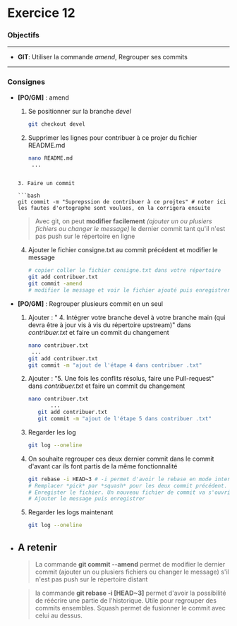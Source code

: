 Exercice 12
===

### Objectifs
---

* **GIT**: Utiliser la commande *amend*, Regrouper ses commits

---
### Consignes


* **[PO/GM]** : amend

  1. Se positionner sur la branche *devel*
  
     ```bash
     git checkout devel
     ```
  
	2. Supprimer les lignes pour contribuer à ce projer du fichier README.md  
  
	   ```bash
	   nano README.md
	    ...
     ```
  
  3. Faire un commit
	
     ```bash
     git commit -m "Suprepssion de contribuer à ce projtes" # noter ici les fautes d'ortographe sont voulues, on la corrigera ensuite
     ```
  
     > Avec git, on peut **modifier facilement** *(ajouter un ou plusiers fichiers ou changer le message)* le dernier commit tant qu'il n'est pas push sur le répertoire en ligne
  
  4. Ajouter le fichier consigne.txt  au commit précédent et modifier le message
  
     ```bash
     # copier coller le fichier consigne.txt dans votre répertoire
     git add contribuer.txt
     git commit -amend
     # modifier le message et voir le fichier ajouté puis enregistrer
     ```
  
  
  
- **[PO/GM]** : Regrouper plusieurs commit en un seul
  

  1. Ajouter : " 4. Intégrer votre branche devel à votre branche main (qui devra être à jour vis à vis du répertoire upstream)" dans *contribuer.txt* et faire un commit du changement
	
	   ```bash
	   nano contribuer.txt
	   	...
     git add contribuer.txt
     git commit -m "ajout de l'étape 4 dans contribuer .txt"
     ```
  
     
  
  2. Ajouter : "5. Une fois les conflits résolus, faire une Pull-request" dans *contribuer.txt* et faire un commit du changement
  
     ```bash
     nano contribuer.txt
        	...
        git add contribuer.txt
        git commit -m "ajout de l'étape 5 dans contribuer .txt" 
     ```
  
  3. Regarder les log
  
     ```bash
     git log --oneline
     ```
  
   4. On souhaite regrouper ces deux dernier commit dans le commit d'avant car ils font partis de la même fonctionnalité
  
      ```bash
      git rebase -i HEAD~3 # -i permet d'avoir le rebase en mode interactif depuis HEAD jusqu'à ici 3 commit en arrière
      # Remplacer *pick* par *squash* pour les deux commit précédent. 
      # Enregister le fichier. Un nouveau fichier de commit va s'ouvrir
      # Ajouter le message puis enregistrer
      ```
  
   5. Regarder les logs maintenant
  
      ```bash
      git log --oneline
      ```
  
      
  
- ## A retenir 

  > La commande **git commit --amend** permet de modifier le dernier commit (ajouter un ou plusiers fichiers ou changer le message) s'il n'est pas push sur le répertoire distant
  
  > la commande **git rebase -i [HEAD~3]** permet d'avoir la possibilité de réécrire une partie de l'historique. Utile pour regrouper des commits ensembles. Squash permet de fusionner le commit avec celui au dessus.

